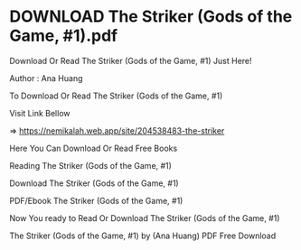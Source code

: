 # DOWNLOAD The Striker (Gods of the Game, #1).pdf

Download Or Read The Striker (Gods of the Game, #1) Just Here!

Author : Ana Huang

To Download Or Read The Striker (Gods of the Game, #1)

Visit Link Bellow

=> https://nemikalah.web.app/site/204538483-the-striker

Here You Can Download Or Read Free Books

Reading The Striker (Gods of the Game, #1)

Download The Striker (Gods of the Game, #1)

PDF/Ebook The Striker (Gods of the Game, #1)

Now You ready to Read Or Download The Striker (Gods of the Game, #1)

The Striker (Gods of the Game, #1) by (Ana Huang) PDF Free Download
